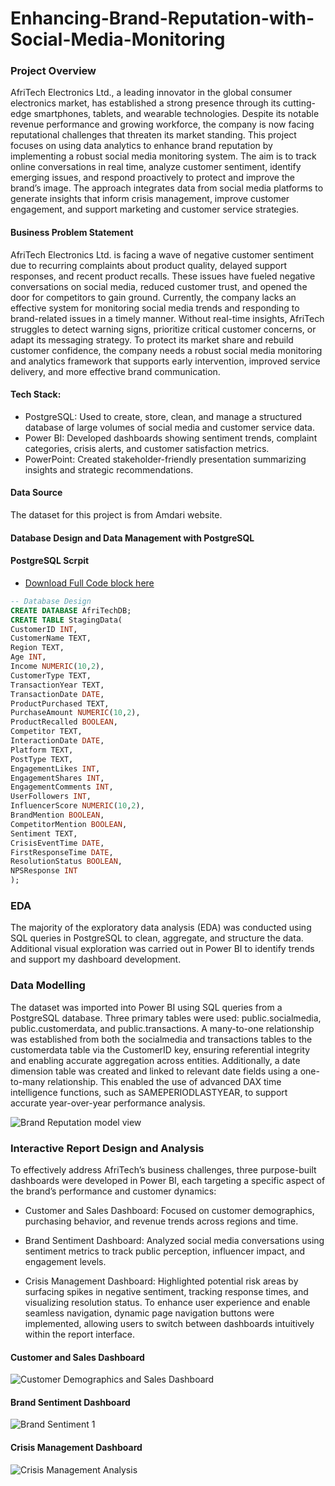 # Enhancing-Brand-Reputation-with-Social-Media-Monitoring

### Project Overview
AfriTech Electronics Ltd., a leading innovator in the global consumer electronics market, has established a strong presence through its cutting-edge smartphones, tablets, and wearable technologies. Despite its notable revenue performance and growing workforce, the company is now facing reputational challenges that threaten its market standing.
This project focuses on using data analytics to enhance brand reputation by implementing a robust social media monitoring system. The aim is to track online conversations in real time, analyze customer sentiment, identify emerging issues, and respond proactively to protect and improve the brand’s image. The approach integrates data from social media platforms to generate insights that inform crisis management, improve customer engagement, and support marketing and customer service strategies.

#### Business Problem Statement
AfriTech Electronics Ltd. is facing a wave of negative customer sentiment due to recurring complaints about product quality, delayed support responses, and recent product recalls. These issues have fueled negative conversations on social media, reduced customer trust, and opened the door for competitors to gain ground.
Currently, the company lacks an effective system for monitoring social media trends and responding to brand-related issues in a timely manner. Without real-time insights, AfriTech struggles to detect warning signs, prioritize critical customer concerns, or adapt its messaging strategy.
To protect its market share and rebuild customer confidence, the company needs a robust social media monitoring and analytics framework that supports early intervention, improved service delivery, and more effective brand communication.

#### Tech Stack:
- PostgreSQL: Used to create, store, clean, and manage a structured database of large volumes of social media and customer service data.
- Power BI: Developed dashboards showing sentiment trends, complaint categories, crisis alerts, and customer satisfaction metrics.
- PowerPoint: Created stakeholder-friendly presentation summarizing insights and strategic recommendations.

#### Data Source
The dataset for this project is from Amdari website.

####  Database Design and Data Management with PostgreSQL
#### PostgreSQL Scrpit
- [Download Full Code block here](https://github.com/yiadomboakye/Enhancing-Brand-Reputation-with-Social-Media-Monitoring/blob/main/PostgresSQL%20Script.ssmssln)
``` Sql
-- Database Design
CREATE DATABASE AfriTechDB;
CREATE TABLE StagingData(
CustomerID INT,
CustomerName TEXT,
Region TEXT,
Age INT,
Income NUMERIC(10,2),
CustomerType TEXT,
TransactionYear TEXT,
TransactionDate DATE,
ProductPurchased TEXT,
PurchaseAmount NUMERIC(10,2),
ProductRecalled BOOLEAN,
Competitor TEXT,
InteractionDate DATE,
Platform TEXT,
PostType TEXT,
EngagementLikes INT,
EngagementShares INT,
EngagementComments INT,
UserFollowers INT,
InfluencerScore NUMERIC(10,2),
BrandMention BOOLEAN,
CompetitorMention BOOLEAN,
Sentiment TEXT,
CrisisEventTime DATE,
FirstResponseTime DATE,
ResolutionStatus BOOLEAN,
NPSResponse INT
);
```
### EDA
The majority of the exploratory data analysis (EDA) was conducted using SQL queries in PostgreSQL to clean, aggregate, and structure the data. Additional visual exploration was carried out in Power BI to identify trends and support my dashboard development.

### Data Modelling
The dataset was imported into Power BI using SQL queries from a PostgreSQL database. Three primary tables were used: public.socialmedia, public.customerdata, and public.transactions. A many-to-one relationship was established from both the socialmedia and transactions tables to the customerdata table via the CustomerID key, ensuring referential integrity and enabling accurate aggregation across entities.
Additionally, a date dimension table was created and linked to relevant date fields using a one-to-many relationship. This enabled the use of advanced DAX time intelligence functions, such as SAMEPERIODLASTYEAR, to support accurate year-over-year performance analysis.

![Brand Reputation model view](https://github.com/user-attachments/assets/8269435b-19a2-49e2-a396-449e855a95cd)


### Interactive Report Design and Analysis
To effectively address AfriTech’s business challenges, three purpose-built dashboards were developed in Power BI, each targeting a specific aspect of the brand’s performance and customer dynamics:
- Customer and Sales Dashboard: Focused on customer demographics, purchasing behavior, and revenue trends across regions and time.

- Brand Sentiment Dashboard: Analyzed social media conversations using sentiment metrics to track public perception, influencer impact, and engagement levels.

- Crisis Management Dashboard: Highlighted potential risk areas by surfacing spikes in negative sentiment, tracking response times, and visualizing resolution status.
  To enhance user experience and enable seamless navigation, dynamic page navigation buttons were implemented, allowing users to switch between dashboards intuitively within the report interface.


#### Customer and Sales Dashboard

![Customer Demographics and Sales Dashboard](https://github.com/user-attachments/assets/e52ac871-8dd7-49a1-a81e-9e0e9c12593c)


#### Brand Sentiment Dashboard

![Brand Sentiment 1](https://github.com/user-attachments/assets/14b37dae-baee-4c8a-8d91-d735a1cca85f)

#### Crisis Management Dashboard

![Crisis Management Analysis](https://github.com/user-attachments/assets/748bd26f-64ab-4e7c-936b-485609a5a644)



